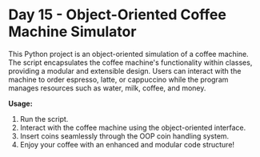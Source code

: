 # Day 15 - Object-Oriented Coffee Machine Simulator

This Python project is an object-oriented simulation of a coffee machine. The script encapsulates the coffee machine's functionality within classes, providing a modular and extensible design. Users can interact with the machine to order espresso, latte, or cappuccino while the program manages resources such as water, milk, coffee, and money.

**Usage:**
1. Run the script.  
2. Interact with the coffee machine using the object-oriented interface.  
3. Insert coins seamlessly through the OOP coin handling system.  
4. Enjoy your coffee with an enhanced and modular code structure!
